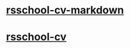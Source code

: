 # [rsschool-cv-markdown](https://andrei-roh.github.io/rsschool-cv/cv)
# [rsschool-cv](https://andrei-roh.github.io/rsschool-cv/)
